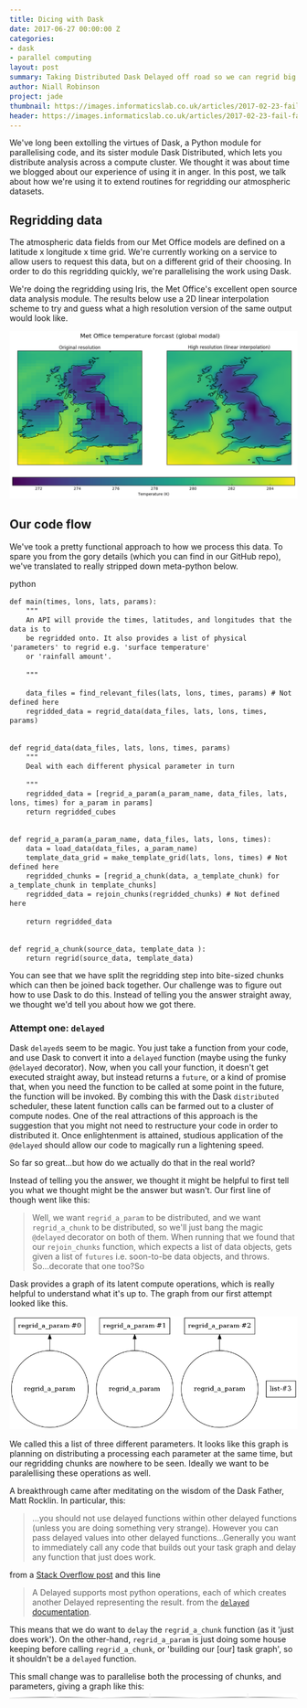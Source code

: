 ```yaml
---
title: Dicing with Dask
date: 2017-06-27 00:00:00 Z
categories:
- dask
- parallel computing
layout: post
summary: Taking Distributed Dask Delayed off road so we can regrid big data
author: Niall Robinson
project: jade
thumbnail: https://images.informaticslab.co.uk/articles/2017-02-23-fail-fast-with-cloud/static-conn4.gif
header: https://images.informaticslab.co.uk/articles/2017-02-23-fail-fast-with-cloud/dna.jpg
---
```


We've long been extolling the virtues of Dask, a Python module for parallelising code, and its sister module Dask Distributed, which lets you distribute analysis across a compute cluster. We thought it was about time we blogged about our experience of using it in anger. In this post, we talk about how we're using it to extend routines for regridding our atmospheric datasets.

## Regridding data
The atmospheric data fields from our Met Office models are defined on a latitude x longitude x time grid. We're currently working on a service to allow users to request this data, but on a different grid of their choosing. In order to do this regridding quickly, we're parallelising the work using Dask.

We're doing the regridding using Iris, the Met Office's excellent open source data analysis module. The results below use a 2D linear interpolation scheme to try and guess what a high resolution version of the same output would look like.

![Regridding](./cfresolutions.png)

## Our code flow
We've took a pretty functional approach to how we process this data. To spare you from the gory details (which you can find in our GitHub repo), we've translated to really stripped down meta-python below.

python
```
def main(times, lons, lats, params):
    """
    An API will provide the times, latitudes, and longitudes that the data is to
    be regridded onto. It also provides a list of physical 'parameters' to regrid e.g. 'surface temperature'
    or 'rainfall amount'.

    """

    data_files = find_relevant_files(lats, lons, times, params) # Not defined here
    regridded_data = regrid_data(data_files, lats, lons, times, params)


def regrid_data(data_files, lats, lons, times, params)
    """
    Deal with each different physical parameter in turn
    
    """
    regridded_data = [regrid_a_param(a_param_name, data_files, lats, lons, times) for a_param in params]
    return regridded_cubes
    

def regrid_a_param(a_param_name, data_files, lats, lons, times):
    data = load_data(data_files, a_param_name)
    template_data_grid = make_template_grid(lats, lons, times) # Not defined here
    regridded_chunks = [regrid_a_chunk(data, a_template_chunk) for a_template_chunk in template_chunks]
    regridded_data = rejoin_chunks(regridded_chunks) # Not defined here
    
    return regridded_data


def regrid_a_chunk(source_data, template_data ):
    return regrid(source_data, template_data)
```

You can see that we have split the regridding step into bite-sized chunks which can then be joined back together. Our challenge was to figure out how to use Dask to do this. Instead of telling you the answer straight away, we thought we'd tell you about how we got there.

### Attempt one: `delayed`
Dask `delayed`s seem to be magic. You just take a function from your code, and use Dask to convert it into a `delayed` function (maybe using the funky `@delayed` decorator). Now, when you call your function, it doesn't get executed straight away, but instead returns a `future`, or a kind of promise that, when you need the function to be called at some point in the future, the function will be invoked. By combing this with the Dask `distributed` scheduler, these latent function calls can be farmed out to a cluster of compute nodes. One of the real attractions of this approach is the suggestion that you might not need to restructure your code in order to distributed it. Once enlightenment is attained, studious application of the `@delayed` should allow our code to magically run a lightening speed.

So far so great...but how do we actually do that in the real world?

Instead of telling you the answer, we thought it might be helpful to first tell you what we thought might be the answer but wasn't. Our first line of though went like this:
> Well, we want `regrid_a_param` to be distributed, and we want `regrid_a_chunk` to be distributed, so we'll just bang the magic `@delayed` decorator on both of them. When running that we found that our `rejoin_chunks` function, which expects a list of data objects, gets given a list of `futures` i.e. soon-to-be data objects, and throws. So...decorate that one too?So

Dask provides a graph of its latent compute operations, which is really helpful to understand what it's up to. The graph from our first attempt looked like this.

![Failed delayed 1](./delayed_a.png)

We called this a list of three different parameters. It looks like this graph is planning on distributing a processing each parameter at the same time, but our regridding chunks are nowhere to be seen. Ideally we want to be paralellising these operations as well.

A breakthrough came after meditating on the wisdom of the Dask Father, Matt Rocklin. In particular, this:
>...you should not use delayed functions within other delayed functions (unless you are doing something very strange). However you can pass delayed values into other delayed functions...Generally you want to immediately call any code that builds out your task graph and delay any function that just does work.

from a [Stack Overflow post](https://stackoverflow.com/questions/44427981/how-to-recursively-compute-delayed-in-collection) and this line

> A Delayed supports most python operations, each of which creates another Delayed representing the result.
from the [`delayed` documentation](http://dask.pydata.org/en/latest/delayed-overview.html).

This means that we do want to `delay` the `regrid_a_chunk` function (as it 'just does work'). On the other-hand, `regrid_a_param` is just doing some house keeping before calling `regrid_a_chunk`, or 'building our [our] task graph', so it shouldn't be a `delayed` function.

This small change was to parallelise both the processing of chunks, and parameters, giving a graph like this:
![Working delayed](./delayed_b.png)
